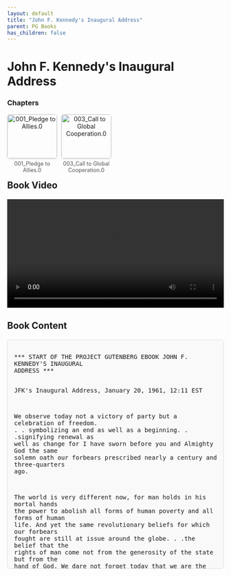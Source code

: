 ```yaml
---
layout: default
title: "John F. Kennedy's Inaugural Address"
parent: PG Books
has_children: false
---
```



<style>
.image-gallery {
  display: flex;
  flex-wrap: wrap;
  justify-content: space-between;
  margin-bottom: 20px;
}

.image-row {
  display: flex;
  justify-content: flex-start;
  width: 100%;
  margin-bottom: 20px;
}

.image-item {
  width: 23%;
  margin-right: 2%;
  text-align: center;
}

.image-item:last-child {
  margin-right: 0;
}

.image-item img {
  width: 100%;
  height: auto;
  object-fit: cover;
  border-radius: 5px;
  box-shadow: 0 2px 4px rgba(0,0,0,0.1);
}

.image-item p {
  margin-top: 5px;
  font-size: 0.9em;
  color: #555;
}

.video-container {
  margin: 20px 0;
}

.book-content {
  max-height: 500px;
  overflow-y: auto;
  padding: 15px;
  border: 1px solid #ddd;
  border-radius: 5px;
  background-color: #f9f9f9;
  font-family: monospace;
  white-space: pre-wrap;
  margin-top: 20px;
}
</style>


# John F. Kennedy's Inaugural Address


<h3>Chapters</h3>
<div class="image-gallery">
<div class="image-row">
  <div class="image-item">
    <img src="../results/John F. Kennedy's Inaugural Address/chapters/001_Pledge to Allies.0.png" alt="001_Pledge to Allies.0">
    <p>001_Pledge to Allies.0</p>
  </div>
  <div class="image-item">
    <img src="../results/John F. Kennedy's Inaugural Address/chapters/003_Call to Global Cooperation.0.png" alt="003_Call to Global Cooperation.0">
    <p>003_Call to Global Cooperation.0</p>
  </div>
</div>
</div>

<h2>Book Video</h2>
<div class="video-container">
  <video controls width="100%">
    <source src="../videos/John F. Kennedy's Inaugural Address.mp4" type="video/mp4">
    Your browser does not support the video tag.
  </video>
</div>


## Book Content

<div class="book-content">
﻿﻿*** START OF THE PROJECT GUTENBERG EBOOK JOHN F. KENNEDY'S INAUGURAL
ADDRESS ***




JFK's Inaugural Address, January 20, 1961, 12:11 EST


We observe today not a victory of party but a celebration of freedom. . .
symbolizing an end as well as a beginning. . .signifying renewal
as well as change for I have sworn before you and Almighty God
the same solemn oath our forbears prescribed nearly a century
and three-quarters ago.

The world is very different now, for man holds in his mortal hands
the power to abolish all forms of human poverty and all forms of human life.
And yet the same revolutionary beliefs for which our forbears fought
are still at issue around the globe. . .the belief that the rights of man
come not from the generosity of the state but from the hand of God.
We dare not forget today that we are the heirs of that first revolution.

Let the word go forth from this time and place. . .to friend and foe alike. . .
that the torch has been passed to a new generation of Americans. . .
born in this century, tempered by war, disciplined by a hard and bitter peace,
proud of our ancient heritage. . .and unwilling to witness or permit the slow
undoing of those human rights to which this nation has always been committed,
and to which we are committed today. . .at home and around the world.

Let every nation know. . .whether it wishes us well or ill. . .
that we shall pay any price, bear any burden, meet any hardship,
support any friend, oppose any foe, to assure the survival and
the success of liberty.  This much we pledge. . .and more.

To those old allies whose cultural and spiritual origins we share:
we pledge the loyalty of faithful friends.  United. . .there is
little we cannot do in a host of co-operative ventures.
Divided. . .there is little we can do. . .for we dare not meet
a powerful challenge, at odds, and split asunder.
To those new states whom we welcome to the ranks of the free:
we pledge our word that one form of colonial control shall not
have passed away merely to be replaced by a far more iron tyranny.
We shall not always expect to find them supporting our view.
But we shall always hope to find them strongly supporting their
own freedom. . .and to remember that. . .in the past. . .those who
foolishly sought power by riding the back of the tiger ended up inside.
To those people in the huts and villages of half the globe
struggling to break the bonds of mass misery:  we pledge our best
efforts to help them help themselves, for whatever period
is required. . .not because the Communists may be doing it,
not because we seek their votes, but because it is right.
If a free society cannot help the many who are poor,
it cannot save the few who are rich.

To our sister republics south of our border:  we offer a special pledge. . .
to convert our good words into good deeds. . .in a new alliance for progress
. . .to assist free men and free governments in casting off the chains of
poverty.  But this peaceful revolution of hope cannot become the prey of
hostile powers.  Let all our neighbors know that we shall join with them
to oppose aggression or subversion anywhere in the Americas. . .and let
every other power know that this hemisphere intends to remain the master
of its own house.

To that world assembly of sovereign states:  the United Nations. . .
our last best hope in an age where the instruments of war
have far outpaced the instruments of peace, we renew our pledge
of support. . .to prevent it from becoming merely a forum for
invective. . .to strengthen its shield of the new and the weak. . .
and to enlarge the area in which its writ may run.

Finally, to those nations who would make themselves our adversaries,
we offer not a pledge but a request:  that both sides begin anew
the quest for peace; before the dark powers of destruction unleashed
by science engulf all humanity in planned or accidental self-destruction.
We dare not tempt them with weakness.  For only when our arms are sufficient
beyond doubt can we be certain beyond doubt that they will never be employed.
But neither can two great and powerful groups of nations take comfort from
our present course. . .both sides overburdened by the cost of modern weapons,
both rightly alarmed by the steady spread of the deadly atom, yet both racing
to alter that uncertain balance of terror that stays the hand of Mankind's
final war.

So let us begin anew. . .remembering on both sides that civility
is not a sign of weakness, and sincerity is always subject to proof.
Let us never negotiate out of fear, but let us never fear to negotiate.
Let both sides explore what problems unite us instead of belaboring
those problems which divide us.  Let both sides, for the first time,
formulate serious and precise proposals for the inspection and
control of arms. . .and bring the absolute power to destroy
other nations under the absolute control of all nations.
Let both sides seek to invoke the wonders of science instead
of its terrors.  Together let us explore the stars, conquer the
deserts, eradicate disease, tap the ocean depths, and encourage
the arts and commerce.  Let both sides unite to heed in all corners
of the earth the command of Isaiah. . .to "undo the heavy burdens. . .
let the oppressed go free."

And if a beachhead of co-operation may push back the jungle of suspicion. . .
let both sides join in creating not a new balance of power. . .
but a new world of law. . .where the strong are just. . .
and the weak secure. . .and the peace preserved. . . .

All this will not be finished in the first one hundred days.
Nor will it be finished in the first one thousand days. . .
nor in the life of this administration, nor even perhaps
in our lifetime on this planet.  But let us begin.

In your hands, my fellow citizens. . .more than mine. . .will rest the
final success or failure of our course.  Since this country was founded,
each generation of Americans has been summoned to give testimony
to its national loyalty.  The graves of young Americans who answered
the call to service surround the globe.  Now the trumpet summons us again. . .
not as a call to bear arms, though arms we need. . .not as a call to battle. . .
though embattled we are. . .but a call to bear the burden of a long
twilight struggle. . .year in and year out, rejoicing in hope,
patient in tribulation. . .a struggle against the common enemies of man:
tyranny. . .poverty. . .disease. . .and war itself.  Can we forge against
these enemies a grand and global alliance. . .North and South. . .
East and West. . .that can assure a more fruitful life for all mankind?
Will you join in that historic effort?

In the long history of the world, only a few generations have been granted
the role of defending freedom in its hour of maximum danger; I do not shrink
from this responsibility. . .I welcome it.  I do not believe that any of us
would exchange places with any other people or any other generation.
The energy, the faith, the devotion which we bring to this endeavor
will light our country and all who serve it. . .and the glow from
that fire can truly light the world.

And so, my fellow Americans. . .ask not what your country can
do for you. . .ask what you can do for your country.  My fellow
citizens of the world. . .ask not what America will do for you,
but what together we can do for the Freedom of Man.

Finally, whether you are citizens of America or citizens of the world,
ask of us here the same high standards of strength and sacrifice
which we ask of you.  With a good conscience our only sure reward,
with history the final judge of our deeds; let us go forth to lead
the land we love, asking His blessing and His help, but knowing that
here on earth God's work must truly be our own.


*** END OF THE PROJECT GUTENBERG EBOOK JOHN F. KENNEDY'S INAUGURAL
ADDRESS ***
</div>
